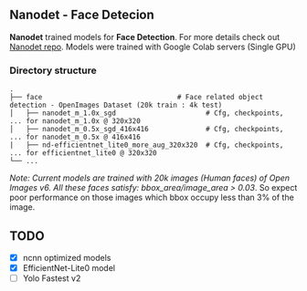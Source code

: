 ## Nanodet - Face Detecion

**Nanodet** trained models for **Face Detection**. For more details check out [Nanodet repo](https://github.com/RangiLyu/nanodet/). Models were trained with Google Colab servers (Single GPU)

### Directory structure

```
.
├── face                                 # Face related object detection - OpenImages Dataset (20k train : 4k test)
│   ├── nanodet_m_1.0x_sgd                      # Cfg, checkpoints, ... for nanodet_m_1.0x @ 320x320
│   ├── nanodet_m_0.5x_sgd_416x416              # Cfg, checkpoints, ... for nanodet_m_0.5x @ 416x416
|   ├── nd-efficientnet_lite0_more_aug_320x320  # Cfg, checkpoints, ... for efficientnet_lite0 @ 320x320
└── ...
```

*Note: Current models are trained with 20k images (Human faces) of Open Images v6. All these faces satisfy: bbox_area/image_area > 0.03*. So expect poor performance on those images which bbox occupy less than 3% of the image.

## TODO

- [x] ncnn optimized models
- [x] EfficientNet-Lite0 model
- [ ] Yolo Fastest v2
